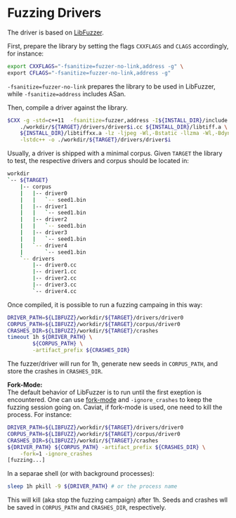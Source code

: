 # Fuzzing Drivers

The driver is based on [LibFuzzer](https://llvm.org/docs/LibFuzzer.html).

First, prepare the library by setting the flags `CXXFLAGS` and `CLAGS`
accordingly, for instance:
```bash
export CXXFLAGS="-fsanitize=fuzzer-no-link,address -g" \
export CFLAGS="-fsanitize=fuzzer-no-link,address -g"
```
`-fsanitize=fuzzer-no-link` prepares the library to be used in LibFuzzer, while
`-fsanitize=address` includes ASan.


Then, compile a driver against the library. 

```bash
$CXX -g -std=c++11  -fsanitize=fuzzer,address -I${INSTALL_DIR}/include \
    ./workdir/${TARGET}/drivers/driver$i.cc ${INSTALL_DIR}/libtiff.a \
    ${INSTALL_DIR}/libtiffxx.a -lz -ljpeg -Wl,-Bstatic -llzma -Wl,-Bdynamic \
    -lstdc++ -o ./workdir/${TARGET}/drivers/driver$i
 ```

Usually, a driver is shipped with a minimal corpus. Given `TARGET` the library
to test, the respective drivers and corpus should be located in:
```bash
workdir
`-- ${TARGET}
    |-- corpus
    |   |-- driver0
    |   |   `-- seed1.bin
    |   |-- driver1
    |   |   `-- seed1.bin
    |   |-- driver2
    |   |   `-- seed1.bin
    |   |-- driver3
    |   |   `-- seed1.bin
    |   `-- driver4
    |       `-- seed1.bin
    `-- drivers
        |-- driver0.cc
        |-- driver1.cc
        |-- driver2.cc
        |-- driver3.cc
        `-- driver4.cc
```

Once compiled, it is possible to run a fuzzing campaing in this way:
```bash
DRIVER_PATH=${LIBFUZZ}/workdir/${TARGET}/drivers/driver0
CORPUS_PATH=${LIBFUZZ}/workdir/${TARGET}/corpus/driver0
CRASHES_DIR=${LIBFUZZ}/workdir/${TARGET}/crashes
timeout 1h ${DRIVER_PATH} \
        ${CORPUS_PATH} \
        -artifact_prefix ${CRASHES_DIR}
```
The fuzzer/driver will run for 1h, generate new seeds in `CORPUS_PATH`, and
store the crashes in `CRASHES_DIR`.

**Fork-Mode:**  
The default behavior of LibFuzzer is to run until the first exeption is
encountered. One can use
[fork-mode](https://llvm.org/docs/LibFuzzer.html#fork-mode) and
`-ignore_crashes` to keep the fuzzing session going on. Caviat, if fork-mode is
used, one need to kill the process. For instance:
```bash
DRIVER_PATH=${LIBFUZZ}/workdir/${TARGET}/drivers/driver0
CORPUS_PATH=${LIBFUZZ}/workdir/${TARGET}/corpus/driver0
CRASHES_DIR=${LIBFUZZ}/workdir/${TARGET}/crashes
${DRIVER_PATH} ${CORPUS_PATH} -artifact_prefix ${CRASHES_DIR} \
    -fork=1 -ignore_crashes
[fuzzing...]
```
In a separae shell (or with background processes):
```bash
sleep 1h pkill -9 ${DRIVER_PATH} # or the process name
```
This will kill (aka stop the fuzzing campaign) after 1h. Seeds and crashes wll
be saved in `CORPUS_PATH` and `CRASHES_DIR`, respectively.
